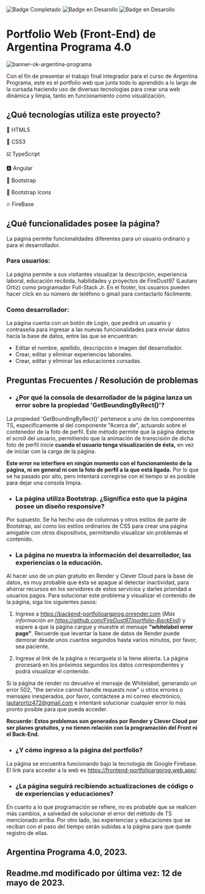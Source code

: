 ![Badge Completado](https://img.shields.io/badge/STATUS-Completado-brightgreen)
![Badge en Desarollo](https://img.shields.io/badge/VERSION-2.0.26-blue)
![Badge en Desarollo](https://img.shields.io/badge/WEB%20DEPLOY-Firebase-orange)
# Portfolio Web (Front-End) de Argentina Programa 4.0
![banner-ok-argentina-programa](https://github.com/FireDust97/portfolio-FrontEnd/assets/120528153/b5808fa8-a035-4113-a215-ee4412eb23ad)

Con el fin de presentar el trabajo final integrador para el curso de Argentina Programa, este es el portfolio web que junta todo lo aprendido a lo largo de la cursada haciendo uso de diversas tecnologías para crear una web dinámica y limpia, tanto en funcionamiento como visualización.

## ¿Qué tecnologías utiliza este proyecto?
:large_orange_diamond: HTML5  

:large_blue_diamond: CSS3  

:ballot_box_with_check: TypeScript  

:a: Angular  

:iphone: Bootstrap  

:diamond_shape_with_a_dot_inside: Bootstrap Icons  

:fire: FireBase

## ¿Qué funcionalidades posee la página?
La página permite funcionalidades diferentes para un usuario ordinario y para el desarrollador.

<h3>Para usuarios:</h3>  

La página permite a sus visitantes visualizar la descripción, experiencia laboral, educación recibida, habilidades y proyectos de FireDust97 (Lautaro Ortiz) como programador Full-Stack Jr. En el footer, los usuarios pueden hacer click en su número de teléfono o gmail para contactarlo fácilmente.  

<h3>Como desarrollador:</h3>  

La página cuenta con un botón de Login, que pedirá un usuario y contraseña para ingresar a las nuevas funcionalidades para enviar datos hacia la base de datos, entre las que se encuentran:  

- Editar el nombre, apellido, descripción e imagen del desarrollador.  
- Crear, editar y eliminar experiencias laborales.  
- Crear, editar y eliminar las educaciones cursadas.

## Preguntas Frecuentes / Resolución de problemas

- <h3>¿Por qué la consola de desarrollador de la página lanza un error sobre la propiedad 'GetBoundingByRect()'?</h3>  
La propiedad 'GetBoundingByRect()' pertenece a uno de los componentes TS, específicamente al del componente "Acerca de", actuando sobre el contenedor de la foto de perfil. Este método permite que la página detecte el scroll del usuario, permitiendo que la animación de transcisión de dicha foto de perfil inicie **cuando el usuario tenga visualización de ésta,** en vez de iniciar con la carga de la página.  

**Este error no interfiere en ningún momento con el funcionamiento de la página, ni en general ni con la foto de perfil a la que está ligada.** Por lo que se ha pasado por alto, pero intentará corregirse con el tiempo si es posible para dejar una consola limpia.   
  
- <h3>La página utiliza Bootstrap. ¿Significa esto que la página posee un diseño responsive?</h3>
Por supuesto. Se ha hecho uso de columnas y otros estilos de parte de Bootstrap, así como los estilos ordinarios de CSS para crear una página amigable con otros dispositivos, permitiendo visualizar sin problemas el contenido.  
  
- <h3>La página no muestra la información del desarrollador, las experiencias o la educación.</h3>  
Al hacer uso de un plan gratuito en Render y Clever Cloud para la base de datos, es muy probable que ésta se apague al detectar inactividad, para ahorrar recursos en los servidores de estos servicios y darles prioridad a usuarios pagos. Para solucionar este problema y visualizar el contenido de la página, siga los siguientes pasos:  
1. Ingrese a https://backend-portfolioargprog.onrender.com (*Más información en https://github.com/FireDust97/portfolio-BackEnd*) y espere a que la página cargue y muestre el mensaje **"whitelabel error page"**. Recuerde que levantar la base de datos de Render puede demorar desde unos cuantos segundos hasta varios minutos, por favor, sea paciente.  

2. Ingrese al link de la página o recarguela si la tiene abierta. La página procesará en los próximos segundos los datos correspondientes y podrá visualizar el contenido.  

Si la página de render no devuelve el mensaje de Whitelabel, generando un error 502, "the service cannot handle requests now" u otros errores o mensajes inesperados, por favor, contáctese a mi correo electrónico, <a href="mailto:lautarortiz472@gmail.com">lautarortiz472@gmail.com</a> e intentaré solucionar cualquier error lo más pronto posible para que pueda acceder.  
  
  
**Recuerde: Estos problemas son generados por Render y Clever Cloud por ser planes gratuitos, y no tienen relación con la programación del Front ni el Back-End.**

- <h3>¿Y cómo ingreso a la página del portfolio?</h3>  
La página se encuentra funcionando bajo la tecnología de Google Firebase. El link para acceder a la web es https://frontend-portfolioargprog.web.app/.  

- <h3>¿La página seguirá recibiendo actualizaciones de código o de experiencias y educaciones?</h3>  

En cuanto a lo que programación se refiere, no es probable que se realicen más cambios, a salvedad de solucionar el error del método de TS mencionado arriba. Por otro lado, las experiencias y educaciones que se reciban con el paso del tiempo serán subidas a la página para que quede registro de ellas.  

## Argentina Programa 4.0, 2023.  
<h2>Readme.md modificado por última vez: 12 de mayo de 2023.</h2>
